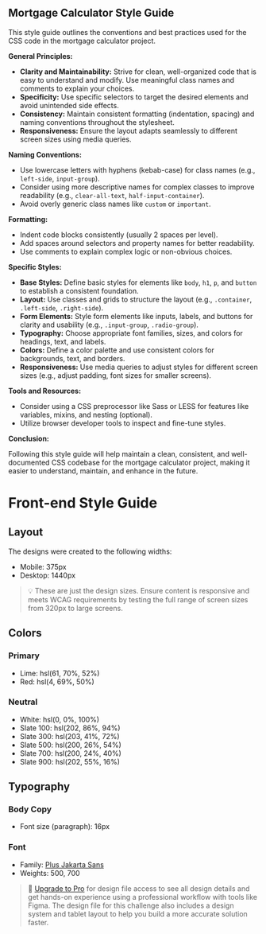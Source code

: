## Mortgage Calculator Style Guide

This style guide outlines the conventions and best practices used for the CSS code in the mortgage calculator project.

**General Principles:**

* **Clarity and Maintainability:** Strive for clean, well-organized code that is easy to understand and modify. Use meaningful class names and comments to explain your choices.
* **Specificity:** Use specific selectors to target the desired elements and avoid unintended side effects.
* **Consistency:** Maintain consistent formatting (indentation, spacing) and naming conventions throughout the stylesheet.
* **Responsiveness:** Ensure the layout adapts seamlessly to different screen sizes using media queries.

**Naming Conventions:**

* Use lowercase letters with hyphens (kebab-case) for class names (e.g., `left-side`, `input-group`).
* Consider using more descriptive names for complex classes to improve readability (e.g., `clear-all-text`, `half-input-container`).
* Avoid overly generic class names like `custom` or `important`.

**Formatting:**

* Indent code blocks consistently (usually 2 spaces per level).
* Add spaces around selectors and property names for better readability.
* Use comments to explain complex logic or non-obvious choices.

**Specific Styles:**

* **Base Styles:** Define basic styles for elements like `body`, `h1`, `p`, and `button` to establish a consistent foundation.
* **Layout:** Use classes and grids to structure the layout (e.g., `.container`, `.left-side`, `.right-side`).
* **Form Elements:** Style form elements like inputs, labels, and buttons for clarity and usability (e.g., `.input-group`, `.radio-group`).
* **Typography:** Choose appropriate font families, sizes, and colors for headings, text, and labels.
* **Colors:** Define a color palette and use consistent colors for backgrounds, text, and borders.
* **Responsiveness:** Use media queries to adjust styles for different screen sizes (e.g., adjust padding, font sizes for smaller screens).

**Tools and Resources:**

* Consider using a CSS preprocessor like Sass or LESS for features like variables, mixins, and nesting (optional).
* Utilize browser developer tools to inspect and fine-tune styles.

**Conclusion:**

Following this style guide will help maintain a clean, consistent, and well-documented CSS codebase for the mortgage calculator project, making it easier to understand, maintain, and enhance in the future.

# Front-end Style Guide

## Layout

The designs were created to the following widths:

- Mobile: 375px
- Desktop: 1440px

> 💡 These are just the design sizes. Ensure content is responsive and meets WCAG requirements by testing the full range of screen sizes from 320px to large screens.

## Colors

### Primary

- Lime: hsl(61, 70%, 52%)
- Red: hsl(4, 69%, 50%)

### Neutral

- White: hsl(0, 0%, 100%)
- Slate 100: hsl(202, 86%, 94%)
- Slate 300: hsl(203, 41%, 72%)
- Slate 500: hsl(200, 26%, 54%)
- Slate 700: hsl(200, 24%, 40%)
- Slate 900: hsl(202, 55%, 16%)

## Typography

### Body Copy

- Font size (paragraph): 16px 

### Font

- Family: [Plus Jakarta Sans](https://fonts.google.com/specimen/Plus+Jakarta+Sans)
- Weights: 500, 700

> 💎 [Upgrade to Pro](https://www.frontendmentor.io/pro?ref=style-guide) for design file access to see all design details and get hands-on experience using a professional workflow with tools like Figma. The design file for this challenge also includes a design system and tablet layout to help you build a more accurate solution faster.
